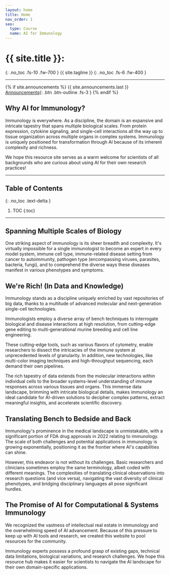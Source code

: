 ```yaml
---
layout: home
title: Home
nav_order: 1
seo:
  type: Course
  name: AI for Immunology
---
```


# {{ site.title }}:
{: .no_toc .fs-10 .fw-700 }
{{ site.tagline }}
{: .no_toc .fs-6 .fw-400 }

---

{% if site.announcements %}
{{ site.announcements.last }}
[Announcements](announcements.md){: .btn .btn-outline .fs-3 }
{% endif %}


## Why AI for Immunology?
Immunology is everywhere. As a discipline, the domain is an expansive and intricate tapestry that spans multiple biological scales. From protein expression, cytokine signaling, and single-cell interactions all the way up to tissue organization across multiple organs in complex systems. Immunology is uniquely positioned for transformation through AI because of its inherent complexity and richness.

We hope this resource site serves as a warm welcome for scientists of all backgrounds who are curious about using AI for their own research practices!

---

## Table of Contents
{: .no_toc .text-delta }

1. TOC
{:toc}

---

## Spanning Multiple Scales of Biology
One striking aspect of immunology is its sheer breadth and complexity. It's virtually impossible for a single immunologist to become an expert in every model system, immune cell type, immune-related disease setting from cancer to autoimmunity, pathogen type (encompassing viruses, parasites, bacteria, fungi), and to comprehend the diverse ways these diseases manifest in various phenotypes and symptoms.

## We're Rich! (In Data and Knowledge)
Immunology stands as a discipline uniquely enriched by vast repositories of big data, thanks to a multitude of advanced molecular and next-generation single-cell technologies. 

Immunologists employ a diverse array of bench techniques to interrogate biological and disease interactions at high resolution, from cutting-edge gene editing to multi-generational murine breeding and cell line engineering.

These cutting-edge tools, such as various flavors of cytometry, enable researchers to dissect the intricacies of the immune system at unprecedented levels of granularity. In addition, new technologies, like multi-color imaging techniques and high-throughput sequencing, each demand their own pipelines.  

The rich tapestry of data extends from the molecular interactions within individual cells to the broader systems-level understanding of immune responses across various tissues and organs. This immense data landscape, brimming with intricate biological details, makes immunology an ideal candidate for AI-driven solutions to decipher complex patterns, extract meaningful insights, and accelerate scientific discovery.

## Translating Bench to Bedside and Back

Immunology's prominence in the medical landscape is unmistakable, with a significant portion of FDA drug approvals in 2022 relating to immunology. The scale of both challenges and potential applications in immunology is growing exponentially, positioning it as the frontier where AI's capabilities can shine.

However, this endeavor is not without its challenges. Basic researchers and clinicians sometimes employ the same terminology, albeit coded with different meanings. The complexities of translating clinical observations into research questions (and vice versa), navigating the vast diversity of clinical phenotypes, and bridging disciplinary languages all pose significant hurdles.

## The Promise of AI for Computational & Systems Immunology
We recognized the vastness of intellectual real estate in immunology and the overwhelming speed of AI advancement. Because of this pressure to keep up with AI tools and research, we created this website to pool resources for the community.

Immunology experts possess a profound grasp of existing gaps, technical data limitations, biological variations, and research challenges. We hope this resource hub makes it easier for scientists to navigate the AI landscape for their own domain-specific applications.